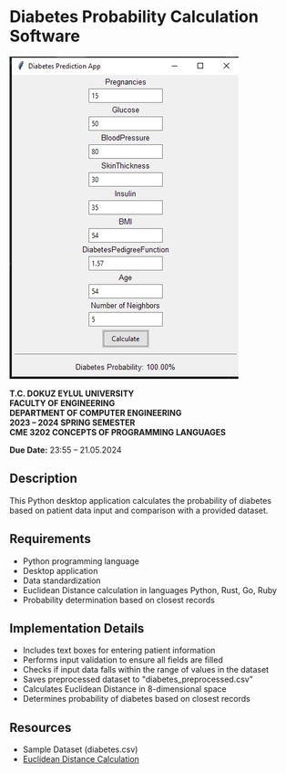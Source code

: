# Diabetes Probability Calculation Software

![Assignment Screenshot](semester_6_2023-2024\cme_2202_concepts_of_programming_languages\ss.jpg)

**T.C. DOKUZ EYLUL UNIVERSITY**  
**FACULTY OF ENGINEERING**  
**DEPARTMENT OF COMPUTER ENGINEERING**  
**2023 – 2024 SPRING SEMESTER**  
**CME 3202 CONCEPTS OF PROGRAMMING LANGUAGES**  

**Due Date:** 23:55 – 21.05.2024

## Description

This Python desktop application calculates the probability of diabetes based on patient data input and comparison with a provided dataset.

## Requirements

- Python programming language
- Desktop application
- Data standardization
- Euclidean Distance calculation in languages Python, Rust, Go, Ruby
- Probability determination based on closest records

## Implementation Details

- Includes text boxes for entering patient information
- Performs input validation to ensure all fields are filled
- Checks if input data falls within the range of values in the dataset
- Saves preprocessed dataset to "diabetes_preprocessed.csv"
- Calculates Euclidean Distance in 8-dimensional space
- Determines probability of diabetes based on closest records

## Resources

- Sample Dataset (diabetes.csv)
- [Euclidean Distance Calculation](https://www.youtube.com/watch?v=K6Eu0kRolmA)

